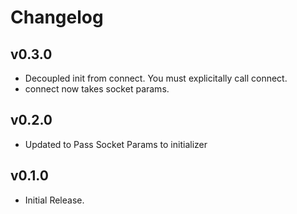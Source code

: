 # Changelog

## v0.3.0
* Decoupled init from connect. You must explicitally call connect.
* connect now takes socket params.

## v0.2.0
* Updated to Pass Socket Params to initializer

## v0.1.0
* Initial Release.
